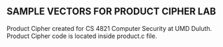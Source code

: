 SAMPLE VECTORS FOR PRODUCT CIPHER LAB
-------------------------------------

Product Cipher created for CS 4821 Computer Security at UMD Duluth.
Product Cipher code is located inside product.c file.
